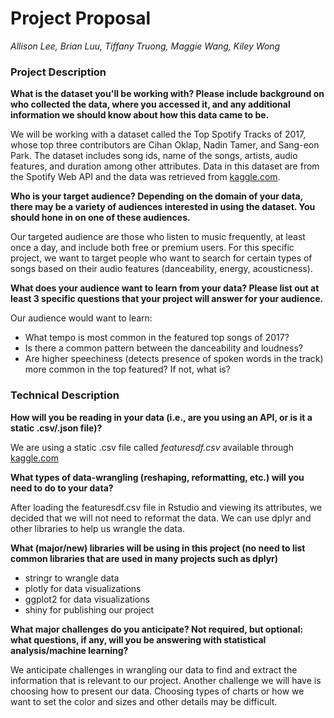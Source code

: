 # Project Proposal
_Allison Lee, Brian Luu, Tiffany Truong, Maggie Wang, Kiley Wong_

### Project Description
**What is the dataset you'll be working with?  Please include background on who collected the data, where you accessed it, and any additional information we should know about how this data came to be.**

We will be working with a dataset called the Top Spotify Tracks of 2017, whose top three contributors are Cihan Oklap, Nadin Tamer, and Sang-eon Park. The dataset includes song ids, name of the songs, artists, audio features, and duration among other attributes. Data in this dataset are from the Spotify Web API and the data was retrieved from [kaggle.com](https://www.kaggle.com/nadintamer/top-tracks-of-2017/data).

**Who is your target audience?  Depending on the domain of your data, there may be a variety of audiences interested in using the dataset.  You should hone in on one of these audiences.**

Our targeted audience are those who listen to music frequently, at least once a day, and include both free or premium users. For this specific project, we want to target people who want to search for certain types of songs based on their audio features (danceability, energy, acousticness).

**What does your audience want to learn from your data?  Please list out at least 3 specific questions that your project will answer for your audience.**

Our audience would want to learn:

- What tempo is most common in the featured top songs of 2017?
- Is there a common pattern between the danceability and loudness?
- Are higher speechiness (detects presence of spoken words in the track) more common in the top featured? If not, what is?

### Technical Description
**How will you be reading in your data (i.e., are you using an API, or is it a static .csv/.json file)?**

We are using a static .csv file called _featuresdf.csv_ available through [kaggle.com](https://www.kaggle.com/nadintamer/top-tracks-of-2017/data)

**What types of data-wrangling (reshaping, reformatting, etc.) will you need to do to your data?**

After loading the featuresdf.csv file in Rstudio and viewing its attributes, we decided that we will not need to reformat the data. We can use dplyr and other libraries to help us wrangle the data.

**What (major/new) libraries will be using in this project (no need to list common libraries that are used in many projects such as dplyr)**

- stringr to wrangle data
- plotly for data visualizations
- ggplot2 for data visualizations
- shiny for publishing our project

**What major challenges do you anticipate? Not required, but optional: what questions, if any, will you be answering with statistical analysis/machine learning?**

We anticipate challenges in wrangling our data to find and extract the information that is relevant to our project. Another challenge we will have is choosing how to present our data. Choosing types of charts or how we want to set the color and sizes and other details may be difficult.
